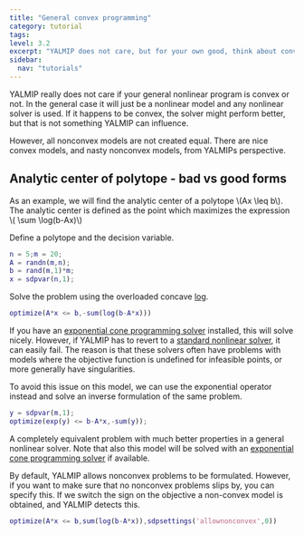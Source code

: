 ```yaml
---
title: "General convex programming"
category: tutorial
tags:
level: 3.2
excerpt: "YALMIP does not care, but for your own good, think about convexity also in general nonlinear programs."
sidebar:
  nav: "tutorials"
---
```


YALMIP really does not care if your general nonlinear program is convex or not. In the general case it will just be a nonlinear model and any nonlinear solver is used. If it happens to be convex, the solver might perform better, but that is not something YALMIP can influence.

However, all nonconvex models are not created equal. There are nice convex models, and nasty nonconvex models, from YALMIPs perspective.

## Analytic center of polytope - bad vs good forms

As an example, we will find the analytic center of a polytope \\(Ax \leq b\\). The analytic center is defined as the point which maximizes the expression \\( \sum \log(b-Ax)\\)

Define a polytope and the decision variable.

````matlab
n = 5;m = 20;
A = randn(m,n);
b = rand(m,1)*m;
x = sdpvar(n,1);
````

Solve the problem using the overloaded concave [log](/command/log).

````matlab
optimize(A*x <= b,-sum(log(b-A*x)))
````

If you have an [exponential cone programming solver](/tags/#exponential-cone-programming-solver) installed, this will solve nicely. However, if YALMIP has to revert to a [standard nonlinear solver](/tags/#nonlinear-programming-solver), it can easily fail. The reason is that these solvers often have problems with models where the objective function is undefined for infeasible points, or more generally have singularities.

To avoid this issue on this model, we can use the exponential operator instead and solve an inverse formulation of the same problem.

````matlab
y = sdpvar(m,1);
optimize(exp(y) <= b-A*x,-sum(y));
````

A completely equivalent problem with much better properties in a general nonlinear solver. Note that also this model will be solved with an [exponential cone programming solver](/tags/#exponential-cone-programming-solver) if available.


By default, YALMIP allows nonconvex problems to be formulated. However, if you want to make sure that no nonconvex problems slips by, you can specify this. If we switch the sign on the objective a non-convex model is obtained, and YALMIP detects this.

````matlab
optimize(A*x <= b,sum(log(b-A*x)),sdpsettings('allownonconvex',0))
````
